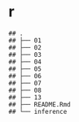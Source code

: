 r
================

    ## .
    ## ├── 01
    ## ├── 02
    ## ├── 03
    ## ├── 04
    ## ├── 05
    ## ├── 06
    ## ├── 07
    ## ├── 08
    ## ├── 13
    ## ├── README.Rmd
    ## └── inference
